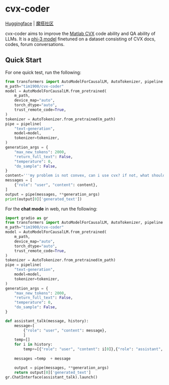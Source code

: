 # cvx-coder
[Huggingface](https://huggingface.co/tim1900/cvx-coder) | [魔搭社区](https://www.modelscope.cn/models/tommy1235/cvx-coder)

cvx-coder aims to improve the [Matlab CVX](https://cvxr.com/cvx) code ability and QA ability of LLMs. It is a [phi-3 model](https://huggingface.co/microsoft/Phi-3-mini-4k-instruct) finetuned on a dataset consisting of CVX docs, codes, forum conversations.

## Quick Start
For one quick test, run the following:
```python
from transformers import AutoModelForCausalLM, AutoTokenizer, pipeline
m_path="tim1900/cvx-coder"
model = AutoModelForCausalLM.from_pretrained(
    m_path, 
    device_map="auto", 
    torch_dtype="auto", 
    trust_remote_code=True, 
)
tokenizer = AutoTokenizer.from_pretrained(m_path)
pipe = pipeline(
    "text-generation",
    model=model,
    tokenizer=tokenizer,
)
generation_args = {
    "max_new_tokens": 2000,
    "return_full_text": False,
    "temperature": 0,
    "do_sample": False,
}
content='''my problem is not convex, can i use cvx? if not, what should i do, be specific.'''
messages = [
    {"role": "user", "content": content},
]
output = pipe(messages, **generation_args)
print(output[0]['generated_text'])
```
For the **chat mode** in web, run the following:
```python
import gradio as gr
from transformers import AutoModelForCausalLM, AutoTokenizer, pipeline
m_path="tim1900/cvx-coder"
model = AutoModelForCausalLM.from_pretrained(
    m_path, 
    device_map="auto", 
    torch_dtype="auto", 
    trust_remote_code=True, 
)
tokenizer = AutoTokenizer.from_pretrained(m_path)
pipe = pipeline(
    "text-generation",
    model=model,
    tokenizer=tokenizer,
)
generation_args = {
    "max_new_tokens": 2000,
    "return_full_text": False,
    "temperature": 0,
    "do_sample": False,
}

def assistant_talk(message, history):
    message=[
        {"role": "user", "content": message},
        ]
    temp=[]
    for i in history:
        temp+=[{"role": "user", "content": i[0]},{"role": "assistant", "content": i[1]}]
        
    messages =temp  + message

    output = pipe(messages, **generation_args)
    return output[0]['generated_text']
gr.ChatInterface(assistant_talk).launch()
```


